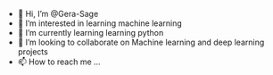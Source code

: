 - 👋 Hi, I’m @Gera-Sage
- 👀 I’m interested in learning machine learning 
- 🌱 I’m currently learning learning python
- 💞️ I’m looking to collaborate on Machine learning and deep learning projects
- 📫 How to reach me ...

<!---
Gera-Sage/Gera-Sage is a ✨ special ✨ repository because its `README.md` (this file) appears on your GitHub profile.
You can click the Preview link to take a look at your changes.
--->
